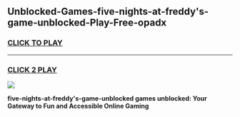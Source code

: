 
## Unblocked-Games-five-nights-at-freddy's-game-unblocked-Play-Free-opadx
<h3>
<a href="https://premium76.site?title=five-nights-at-freddy's-game-unblocked&ref=23A">CLICK TO PLAY</a></h3>
<hr>

<h3>
<a href="https://premium76.site?title=five-nights-at-freddy's-game-unblocked&ref=23A">CLICK 2 PLAY</a>
  
</h3>

<a href="https://premium76.site?title=five-nights-at-freddy's-game-unblocked&ref=23A"><img src="https://clearcache.store/games.png"></a>


**five-nights-at-freddy's-game-unblocked games unblocked: Your Gateway to Fun and Accessible Online Gaming**
